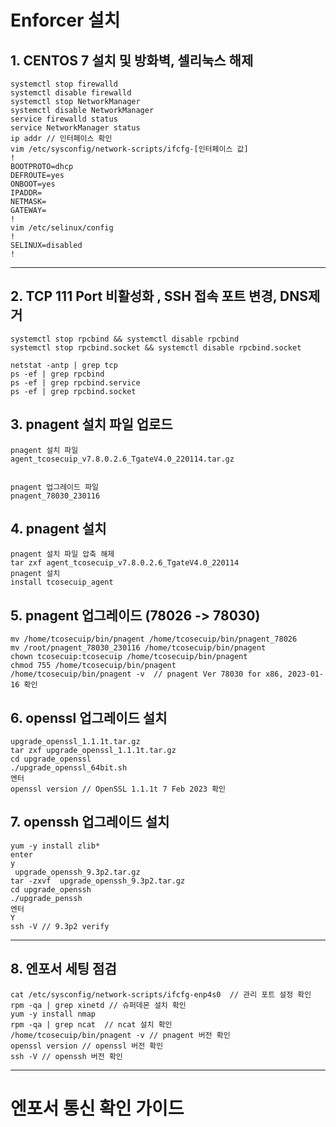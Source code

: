 
# Enforcer 설치

## 1. CENTOS 7 설치 및 방화벽, 셀리눅스 해제
```
systemctl stop firewalld
systemctl disable firewalld
systemctl stop NetworkManager
systemctl disable NetworkManager
service firewalld status
service NetworkManager status
ip addr // 인터페이스 확인
vim /etc/sysconfig/network-scripts/ifcfg-[인터페이스 값]
!
BOOTPROTO=dhcp
DEFROUTE=yes
ONBOOT=yes
IPADDR=
NETMASK=
GATEWAY=
!
vim /etc/selinux/config
!
SELINUX=disabled
!

```

---

## 2. TCP 111 Port 비활성화 , SSH 접속 포트 변경, DNS제거

```
systemctl stop rpcbind && systemctl disable rpcbind
systemctl stop rpcbind.socket && systemctl disable rpcbind.socket

netstat -antp | grep tcp
ps -ef | grep rpcbind
ps -ef | grep rpcbind.service
ps -ef | grep rpcbind.socket
```

## 3. pnagent 설치 파일 업로드

```
pnagent 설치 파일 
agent_tcosecuip_v7.8.0.2.6_TgateV4.0_220114.tar.gz

 
pnagent 업그레이드 파일 
pnagent_78030_230116
```
## 4. pnagent 설치

```
pnagent 설치 파일 압축 해제
tar zxf agent_tcosecuip_v7.8.0.2.6_TgateV4.0_220114
pnagent 설치
install tcosecuip_agent
```

## 5. pnagent 업그레이드 (78026 -> 78030)

```
mv /home/tcosecuip/bin/pnagent /home/tcosecuip/bin/pnagent_78026
mv /root/pnagent_78030_230116 /home/tcosecuip/bin/pnagent
chown tcosecuip:tcosecuip /home/tcosecuip/bin/pnagent
chmod 755 /home/tcosecuip/bin/pnagent
/home/tcosecuip/bin/pnagent -v  // pnagent Ver 78030 for x86, 2023-01-16 확인
```

## 6. openssl 업그레이드 설치

```
upgrade_openssl_1.1.1t.tar.gz
tar zxf upgrade_openssl_1.1.1t.tar.gz
cd upgrade_openssl
./upgrade_openssl_64bit.sh
엔터
openssl version // OpenSSL 1.1.1t 7 Feb 2023 확인
```

## 7. openssh 업그레이드 설치

```
yum -y install zlib*
enter
y
 upgrade_openssh_9.3p2.tar.gz
tar -zxvf  upgrade_openssh_9.3p2.tar.gz
cd upgrade_openssh
./upgrade_penssh
엔터
Y
ssh -V // 9.3p2 verify
```

---

## 8. 엔포서 세팅 점검

```
cat /etc/sysconfig/network-scripts/ifcfg-enp4s0  // 관리 포트 설정 확인
rpm -qa | grep xinetd // 슈퍼데몬 설치 확인
yum -y install nmap
rpm -qa | grep ncat  // ncat 설치 확인
/home/tcosecuip/bin/pnagent -v // pnagent 버전 확인
openssl version // openssl 버전 확인
ssh -V // openssh 버전 확인
```

---

# 엔포서 통신 확인 가이드



